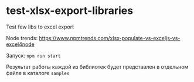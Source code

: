 # test-xlsx-export-libraries
Test few libs to excel export

Node trends: https://www.npmtrends.com/xlsx-populate-vs-exceljs-vs-excel4node

Запуск: `npm run start`

Результат работы каждой из библиотек будет представлен в отдельном файле в каталоге `samples`
